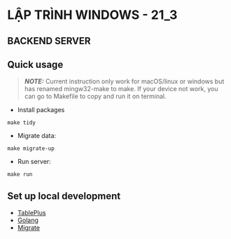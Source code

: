 # LẬP TRÌNH WINDOWS - 21_3
## BACKEND SERVER

## Quick usage
>**_NOTE:_** Current instruction only work for macOS/linux or windows 
> but has renamed mingw32-make to make. If your device not work, you can
> go to Makefile to copy and run it on terminal.

- Install packages
```shell
make tidy
```

- Migrate data:
```shell
make migrate-up
```

- Run server:
```shell
make run
```

## Set up local development
- [TablePlus](https://tableplus.com/)
- [Golang](https://golang.org/)
- [Migrate](https://github.com/golang-migrate/migrate/tree/master/cmd/migrate)
